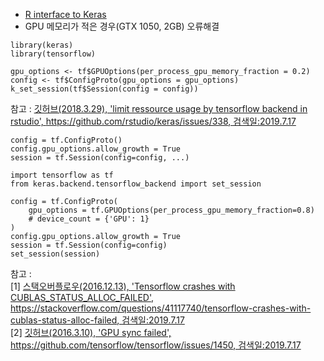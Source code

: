 - [R interface to Keras](https://keras.rstudio.com/)  
- GPU 메모리가 적은 경우(GTX 1050, 2GB) 오류해결  
~~~
library(keras)
library(tensorflow)

gpu_options <- tf$GPUOptions(per_process_gpu_memory_fraction = 0.2)
config <- tf$ConfigProto(gpu_options = gpu_options)
k_set_session(tf$Session(config = config))
~~~
참고 : [깃허브(2018.3.29), 'limit ressource usage by tensorflow backend in rstudio', https://github.com/rstudio/keras/issues/338, 검색일:2019.7.17](https://github.com/rstudio/keras/issues/338)  
~~~
config = tf.ConfigProto()
config.gpu_options.allow_growth = True
session = tf.Session(config=config, ...)
~~~
~~~
import tensorflow as tf
from keras.backend.tensorflow_backend import set_session

config = tf.ConfigProto(
    gpu_options = tf.GPUOptions(per_process_gpu_memory_fraction=0.8)
    # device_count = {'GPU': 1}
)
config.gpu_options.allow_growth = True
session = tf.Session(config=config)
set_session(session)
~~~
참고 :  
[1] [스택오버플로우(2016.12.13), 'Tensorflow crashes with CUBLAS_STATUS_ALLOC_FAILED', https://stackoverflow.com/questions/41117740/tensorflow-crashes-with-cublas-status-alloc-failed, 검색일:2019.7.17](https://stackoverflow.com/questions/41117740/tensorflow-crashes-with-cublas-status-alloc-failed)  
[2] [깃허브(2016.3.10), 'GPU sync failed', https://github.com/tensorflow/tensorflow/issues/1450, 검색일:2019.7.17](https://github.com/tensorflow/tensorflow/issues/1450)  
